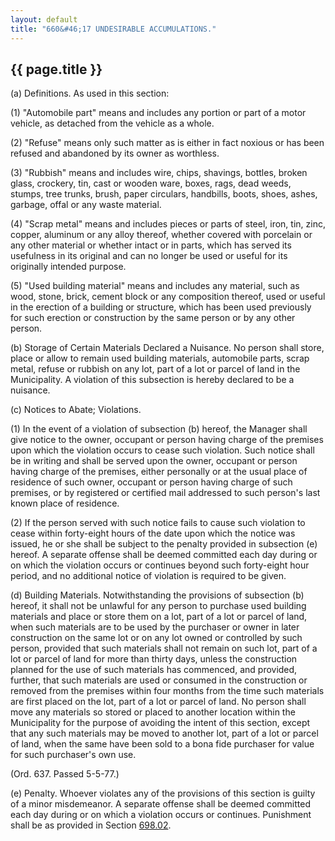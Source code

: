 ```yaml
---
layout: default 
title: "660&#46;17 UNDESIRABLE ACCUMULATIONS."
---
```


{{ page.title }}
----------------

​(a) Definitions. As used in this section:

​(1) "Automobile part" means and includes any portion or part of a motor
vehicle, as detached from the vehicle as a whole.

​(2) "Refuse" means only such matter as is either in fact noxious or has
been refused and abandoned by its owner as worthless.

​(3) "Rubbish" means and includes wire, chips, shavings, bottles, broken
glass, crockery, tin, cast or wooden ware, boxes, rags, dead weeds,
stumps, tree trunks, brush, paper circulars, handbills, boots, shoes,
ashes, garbage, offal or any waste material.

​(4) "Scrap metal" means and includes pieces or parts of steel, iron,
tin, zinc, copper, aluminum or any alloy thereof, whether covered with
porcelain or any other material or whether intact or in parts, which has
served its usefulness in its original and can no longer be used or
useful for its originally intended purpose.

​(5) "Used building material" means and includes any material, such as
wood, stone, brick, cement block or any composition thereof, used or
useful in the erection of a building or structure, which has been used
previously for such erection or construction by the same person or by
any other person.

​(b) Storage of Certain Materials Declared a Nuisance. No person shall
store, place or allow to remain used building materials, automobile
parts, scrap metal, refuse or rubbish on any lot, part of a lot or
parcel of land in the Municipality. A violation of this subsection is
hereby declared to be a nuisance.

​(c) Notices to Abate; Violations.

​(1) In the event of a violation of subsection (b) hereof, the Manager
shall give notice to the owner, occupant or person having charge of the
premises upon which the violation occurs to cease such violation. Such
notice shall be in writing and shall be served upon the owner, occupant
or person having charge of the premises, either personally or at the
usual place of residence of such owner, occupant or person having charge
of such premises, or by registered or certified mail addressed to such
person's last known place of residence.

​(2) If the person served with such notice fails to cause such violation
to cease within forty-eight hours of the date upon which the notice was
issued, he or she shall be subject to the penalty provided in subsection
(e) hereof. A separate offense shall be deemed committed each day during
or on which the violation occurs or continues beyond such forty-eight
hour period, and no additional notice of violation is required to be
given.

​(d) Building Materials. Notwithstanding the provisions of subsection
(b) hereof, it shall not be unlawful for any person to purchase used
building materials and place or store them on a lot, part of a lot or
parcel of land, when such materials are to be used by the purchaser or
owner in later construction on the same lot or on any lot owned or
controlled by such person, provided that such materials shall not remain
on such lot, part of a lot or parcel of land for more than thirty days,
unless the construction planned for the use of such materials has
commenced, and provided, further, that such materials are used or
consumed in the construction or removed from the premises within four
months from the time such materials are first placed on the lot, part of
a lot or parcel of land. No person shall move any materials so stored or
placed to another location within the Municipality for the purpose of
avoiding the intent of this section, except that any such materials may
be moved to another lot, part of a lot or parcel of land, when the same
have been sold to a bona fide purchaser for value for such purchaser's
own use.

(Ord. 637. Passed 5-5-77.)

​(e) Penalty. Whoever violates any of the provisions of this section is
guilty of a minor misdemeanor. A separate offense shall be deemed
committed each day during or on which a violation occurs or continues.
Punishment shall be as provided in Section [698.02](38e2f631.html).
